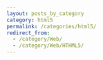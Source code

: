 ```yaml
---
layout: posts_by_category
category: html5
permalink: /categories/html5/
redirect_from:
  - /category/Web/
  - /category/Web/HTHML5/
---
```

